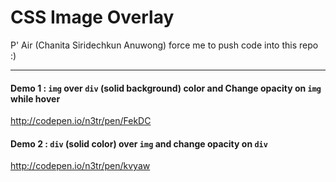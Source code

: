 # CSS Image Overlay

P' Air (Chanita Siridechkun Anuwong) force me to push code into this repo :)

-----------

#### Demo 1 : `img` over `div` (solid background) color and Change opacity on `img` while hover

http://codepen.io/n3tr/pen/FekDC

#### Demo 2 : `div` (solid color) over `img` and change opacity on `div`

http://codepen.io/n3tr/pen/kvyaw
